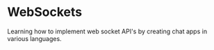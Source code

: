 # WebSockets
Learning how to implement web socket API's by creating chat apps in various languages.
